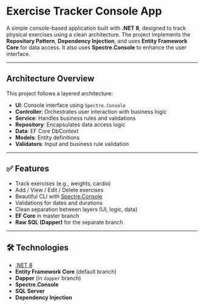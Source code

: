 # Exercise Tracker Console App

A simple console-based application built with **.NET 8**, designed to track physical 
exercises using a clean architecture. The project implements the **Repository Pattern**, 
**Dependency Injection**, and uses **Entity Framework Core** for data access. 
It also uses **Spectre.Console** to enhance the user interface.

---

## Architecture Overview

This project follows a layered architecture:

- **UI**: Console interface using `Spectre.Console`
- **Controller**: Orchestrates user interaction with business logic
- **Service**: Handles business rules and validations
- **Repository**: Encapsulates data access logic
- **Data**: EF Core DbContext
- **Models**: Entity definitions
- **Validators**: Input and business rule validation

---

## ✅ Features

- Track exercises (e.g., weights, cardio)
- Add / View / Edit / Delete exercises
- Beautiful CLI with [Spectre.Console](https://spectreconsole.net/)
- Validations for dates and durations
- Clean separation between layers (UI, logic, data)
- **EF Core** in master branch
- **Raw SQL (Dapper)** for the separate branch

---

## 🛠 Technologies

- [.NET 8](https://dotnet.microsoft.com/)
- **Entity Framework Core** (default branch)
- **Dapper** (in `dapper` branch)
- **Spectre.Console**
- **SQL Server**
- **Dependency Injection**
